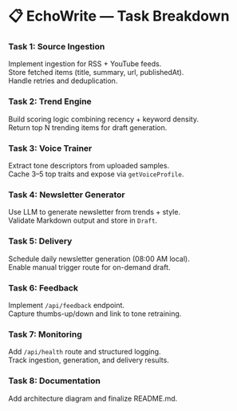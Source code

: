 # 📋 EchoWrite — Task Breakdown

### Task 1: Source Ingestion
Implement ingestion for RSS + YouTube feeds.  
Store fetched items (title, summary, url, publishedAt).  
Handle retries and deduplication.

### Task 2: Trend Engine
Build scoring logic combining recency + keyword density.  
Return top N trending items for draft generation.

### Task 3: Voice Trainer
Extract tone descriptors from uploaded samples.  
Cache 3–5 top traits and expose via `getVoiceProfile`.

### Task 4: Newsletter Generator
Use LLM to generate newsletter from trends + style.  
Validate Markdown output and store in `Draft`.

### Task 5: Delivery
Schedule daily newsletter generation (08:00 AM local).  
Enable manual trigger route for on-demand draft.

### Task 6: Feedback
Implement `/api/feedback` endpoint.  
Capture thumbs-up/down and link to tone retraining.

### Task 7: Monitoring
Add `/api/health` route and structured logging.  
Track ingestion, generation, and delivery results.

### Task 8: Documentation
Add architecture diagram and finalize README.md.

